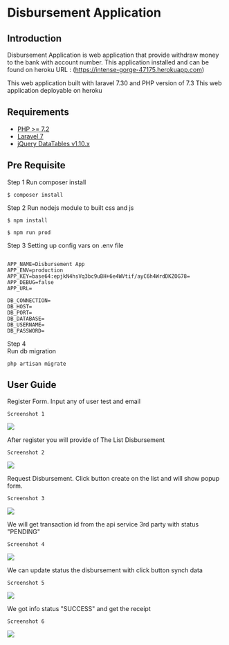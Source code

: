 # Disbursement Application

## Introduction

Disbursement Application is web application that provide withdraw money to the bank with account number. 
This application installed and can be found on heroku URL : (https://intense-gorge-47175.herokuapp.com)

This web application built with laravel 7.30 and PHP version of 7.3 
This web application deployable on heroku

## Requirements
- [PHP >= 7.2](http://php.net/)
- [Laravel 7](https://github.com/laravel/framework)
- [jQuery DataTables v1.10.x](http://datatables.net/)

## Pre Requisite 


Step 1 
Run composer install
```
$ composer install
```


Step 2 
Run nodejs module to built css and js
```
$ npm install
```

```
$ npm run prod
```


Step 3
Setting up config vars on .env file 
```

APP_NAME=Disbursement App
APP_ENV=production
APP_KEY=base64:epjkN4hsVq3bc9uBH+6e4WVtif/ayC6h4WrdDKZOG78=
APP_DEBUG=false
APP_URL=

DB_CONNECTION=
DB_HOST=
DB_PORT=
DB_DATABASE=
DB_USERNAME=
DB_PASSWORD=
```


Step 4  
Run db migration 

```
php artisan migrate
```

## User Guide


Register Form. Input any of user test and email

```
Screenshot 1
```
<img src="https://i.postimg.cc/g0vSqsJB/Screen-Shot-2021-01-08-at-08-06-10.png" /> 



After register you will provide of The List Disbursement


```
Screenshot 2
```
<img src="https://i.postimg.cc/cCsk9njM/Screen-Shot-2021-01-08-at-08-53-49.png" />


Request Disbursement. Click button create on the list and will show popup form.

```
Screenshot 3 
```

<img src="https://i.postimg.cc/FRvTzS95/Screen-Shot-2021-01-08-at-08-55-45.png" />


We will get transaction id from the api service 3rd party with status "PENDING"

```
Screenshot 4
```

<img src="https://i.postimg.cc/0jQdKdF3/Screen-Shot-2021-01-08-at-08-57-26.png" />

We can update status the disbursement with click button synch data

```
Screenshot 5
```

<img src="https://i.postimg.cc/g0WVHP13/Screen-Shot-2021-01-08-at-08-58-28.png" />


We got info status "SUCCESS" and get the receipt 

```
Screenshot 6
```

<img src="https://i.postimg.cc/Wbq0R3vM/Screen-Shot-2021-01-08-at-08-59-19.png" />